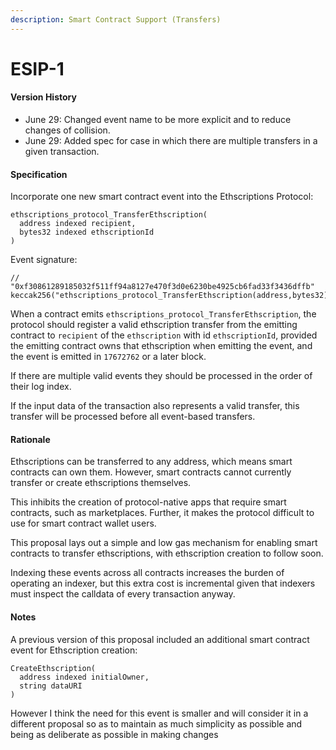 ```yaml
---
description: Smart Contract Support (Transfers)
---
```


# ESIP-1

#### Version History

* June 29: Changed event name to be more explicit and to reduce changes of collision.
* June 29: Added spec for case in which there are multiple transfers in a given transaction.

#### Specification

Incorporate one new smart contract event into the Ethscriptions Protocol:

```solidity
ethscriptions_protocol_TransferEthscription(
  address indexed recipient,
  bytes32 indexed ethscriptionId
)
```

Event signature:

```solidity
// "0xf30861289185032f511ff94a8127e470f3d0e6230be4925cb6fad33f3436dffb"
keccak256("ethscriptions_protocol_TransferEthscription(address,bytes32)")
```

When a contract emits `ethscriptions_protocol_TransferEthscription`, the protocol should register a valid ethscription transfer from the emitting contract to `recipient` of the `ethscription` with id `ethscriptionId`, provided the emitting contract owns that ethscription when emitting the event, and the event is emitted in `17672762` or a later block.

If there are multiple valid events they should be processed in the order of their log index.

If the input data of the transaction also represents a valid transfer, this transfer will be processed before all event-based transfers.

#### Rationale

Ethscriptions can be transferred to any address, which means smart contracts can own them. However, smart contracts cannot currently transfer or create ethscriptions themselves.

This inhibits the creation of protocol-native apps that require smart contracts, such as marketplaces. Further, it makes the protocol difficult to use for smart contract wallet users.

This proposal lays out a simple and low gas mechanism for enabling smart contracts to transfer ethscriptions, with ethscription creation to follow soon.

Indexing these events across all contracts increases the burden of operating an indexer, but this extra cost is incremental given that indexers must inspect the calldata of every transaction anyway.

#### Notes

A previous version of this proposal included an additional smart contract event for Ethscription creation:

```solidity
CreateEthscription(
  address indexed initialOwner,
  string dataURI
)
```

However I think the need for this event is smaller and will consider it in a different proposal so as to maintain as much simplicity as possible and being as deliberate as possible in making changes
